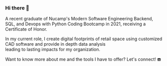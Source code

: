 ### Hi there 👋

<!--
**brentjand/brentjand** is a ✨ _special_ ✨ repository because its `README.md` (this file) appears on your GitHub profile.

Here are some ideas to get you started:

- 🔭 I’m currently working on ...
- 🌱 I’m currently learning ...
- 👯 I’m looking to collaborate on ...
- 🤔 I’m looking for help with ...
- 💬 Ask me about ...
- 📫 How to reach me: ...
- 😄 Pronouns: ...
- ⚡ Fun fact: ...
-->
A recent graduate of Nucamp's Modern Software Engineering Backend, SQL, and Devops with Python Coding Bootcamp in 2021, receiving a Certificate of Honor. <br>

In my current role, I create digital footprints of retail space using customized CAD software and provide in depth data analysis <br>
leading to lasting impacts for my organization. <br>

Want to know more about me and the tools I have to offer? Let's connect! :phone: <br>

